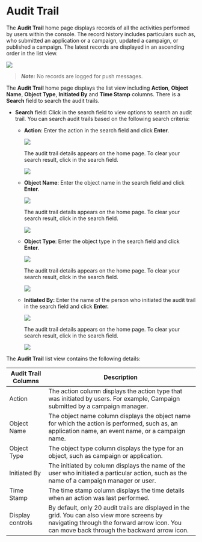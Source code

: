                               


Audit Trail
===========

The **Audit Trail** home page displays records of all the activities performed by users within the console. The record history includes particulars such as, who submitted an application or a campaign, updated a campaign, or published a campaign. The latest records are displayed in an ascending order in the list view.

![](../Resources/Images/Settings/Configuration/auditrail/audittrail_638x329.png)

> **_Note:_** No records are logged for push messages.

The **Audit Trail** home page displays the list view including **Action**, **Object Name**, **Object** **Type**, **Initiated By** and **Time Stamp** columns. There is a **Search** field to search the audit trails.

*   **Search** field: Click in the search field to view options to search an audit trail. You can search audit trails based on the following search criteria:
    *   **Action**: Enter the action in the search field and click **Enter**.
        
        ![](../Resources/Images/Settings/Configuration/auditrail/audittrailactionsearch.png)
        
        The audit trail details appears on the home page. To clear your search result, click in the search field.
        
        ![](../Resources/Images/Settings/Configuration/auditrail/resultaction_556x136.png)
        
    *   **Object Name**: Enter the object name in the search field and click **Enter**.
        
        ![](../Resources/Images/Settings/Configuration/auditrail/searchobjectname.png)
        
        The audit trail details appears on the home page. To clear your search result, click in the search field.
        
        ![](../Resources/Images/Settings/Configuration/auditrail/resultobjectname_558x164.png)
        
    *   **Object Type**: Enter the object type in the search field and click **Enter**.
        
        ![](../Resources/Images/Settings/Configuration/auditrail/searchobjecttype.png)
        
        The audit trail details appears on the home page. To clear your search result, click in the search field.
        
        ![](../Resources/Images/Settings/Configuration/auditrail/resultobjecttype_560x115.png)
        
    *   **Initiated By:** Enter the name of the person who initiated the audit trail in the search field and click **Enter.**
        
        ![](../Resources/Images/Settings/Configuration/auditrail/searchinitiatedby.png)
        
        The audit trail details appears on the home page. To clear your search result, click in the search field.
        
        ![](../Resources/Images/Settings/Configuration/auditrail/resultinitiatedby_555x115.png)
        

The **Audit Trail** list view contains the following details:

  
| Audit Trail Columns | Description |
| --- | --- |
| Action | The action column displays the action type that was initiated by users. For example, Campaign submitted by a campaign manager. |
| Object Name | The object name column displays the object name for which the action is performed, such as, an application name, an event name, or a campaign name. |
| Object Type | The object type column displays the type for an object, such as campaign or application. |
| Initiated By | The initiated by column displays the name of the user who initiated a particular action, such as the name of a campaign manager or user. |
| Time Stamp | The time stamp column displays the time details when an action was last performed. |
| Display controls | By default, only 20 audit trails are displayed in the grid. You can also view more screens by navigating through the forward arrow icon. You can move back through the backward arrow icon. |
